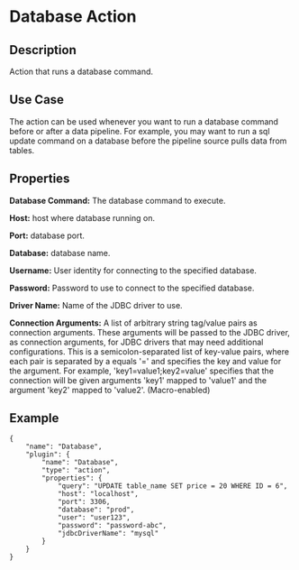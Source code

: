 # Database Action


Description
-----------
Action that runs a database command.


Use Case
--------
The action can be used whenever you want to run a database command before or after a data pipeline.
For example, you may want to run a sql update command on a database before the pipeline source pulls data from tables.


Properties
----------
**Database Command:** The database command to execute.

**Host:** host where database running on.

**Port:** database port.

**Database:** database name.

**Username:** User identity for connecting to the specified database.

**Password:** Password to use to connect to the specified database.

**Driver Name:** Name of the JDBC driver to use.

**Connection Arguments:** A list of arbitrary string tag/value pairs as connection arguments. These arguments
will be passed to the JDBC driver, as connection arguments, for JDBC drivers that may need additional configurations.
This is a semicolon-separated list of key-value pairs, where each pair is separated by a equals '=' and specifies
the key and value for the argument. For example, 'key1=value1;key2=value' specifies that the connection will be
given arguments 'key1' mapped to 'value1' and the argument 'key2' mapped to 'value2'. (Macro-enabled)

Example
-------

    {
        "name": "Database",
        "plugin": {
            "name": "Database",
            "type": "action",
            "properties": {
                "query": "UPDATE table_name SET price = 20 WHERE ID = 6",
                "host": "localhost",
                "port": 3306,
                "database": "prod",
                "user": "user123",
                "password": "password-abc",
                "jdbcDriverName": "mysql"
            }
        }
    }
